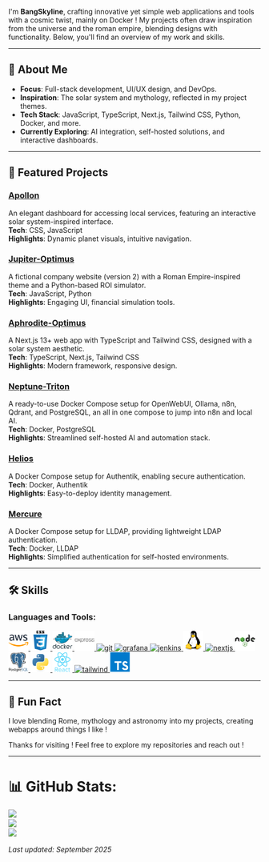 I'm **BangSkyline**, crafting innovative yet simple web applications and tools with a cosmic twist, mainly on Docker ! My projects often draw inspiration from the universe and the roman empire, blending designs with functionality. Below, you'll find an overview of my work and skills.

---

## 🌟 About Me
- **Focus**: Full-stack development, UI/UX design, and DevOps.
- **Inspiration**: The solar system and mythology, reflected in my project themes.
- **Tech Stack**: JavaScript, TypeScript, Next.js, Tailwind CSS, Python, Docker, and more.
- **Currently Exploring**: AI integration, self-hosted solutions, and interactive dashboards.

---

## 🚀 Featured Projects

### [Apollon](https://github.com/BangSkyline/Apollon)
An elegant dashboard for accessing local services, featuring an interactive solar system-inspired interface.  
**Tech**: CSS, JavaScript  
**Highlights**: Dynamic planet visuals, intuitive navigation.

### [Jupiter-Optimus](https://github.com/BangSkyline/Jupiter-Optimus)
A fictional company website (version 2) with a Roman Empire-inspired theme and a Python-based ROI simulator.  
**Tech**: JavaScript, Python  
**Highlights**: Engaging UI, financial simulation tools.

### [Aphrodite-Optimus](https://github.com/BangSkyline/Aphrodite-Optimus)
A Next.js 13+ web app with TypeScript and Tailwind CSS, designed with a solar system aesthetic.  
**Tech**: TypeScript, Next.js, Tailwind CSS  
**Highlights**: Modern framework, responsive design.

### [Neptune-Triton](https://github.com/BangSkyline/Neptune-Triton)
A ready-to-use Docker Compose setup for OpenWebUI, Ollama, n8n, Qdrant, and PostgreSQL, an all in one compose to jump into n8n and local AI.  
**Tech**: Docker, PostgreSQL  
**Highlights**: Streamlined self-hosted AI and automation stack.

### [Helios](https://github.com/BangSkyline/Helios)
A Docker Compose setup for Authentik, enabling secure authentication.  
**Tech**: Docker, Authentik  
**Highlights**: Easy-to-deploy identity management.

### [Mercure](https://github.com/BangSkyline/Mercure)
A Docker Compose setup for LLDAP, providing lightweight LDAP authentication.  
**Tech**: Docker, LLDAP  
**Highlights**: Simplified authentication for self-hosted environments.

---

## 🛠️ Skills
<h3 align="left">Languages and Tools:</h3>
<p align="left"> 
  <a href="https://aws.amazon.com" target="_blank" rel="noreferrer"> <img src="https://raw.githubusercontent.com/devicons/devicon/master/icons/amazonwebservices/amazonwebservices-original-wordmark.svg" alt="aws" width="40" height="40"/> </a> 
  <a href="https://www.w3schools.com/css/" target="_blank" rel="noreferrer"> <img src="https://raw.githubusercontent.com/devicons/devicon/master/icons/css3/css3-original-wordmark.svg" alt="css3" width="40" height="40"/> </a> 
  <a href="https://www.docker.com/" target="_blank" rel="noreferrer"> <img src="https://raw.githubusercontent.com/devicons/devicon/master/icons/docker/docker-original-wordmark.svg" alt="docker" width="40" height="40"/> </a> 
  <a href="https://expressjs.com" target="_blank" rel="noreferrer"> <img src="https://raw.githubusercontent.com/devicons/devicon/master/icons/express/express-original-wordmark.svg" alt="express" width="40" height="40"/> </a> 
  <a href="https://git-scm.com/" target="_blank" rel="noreferrer"> <img src="https://www.vectorlogo.zone/logos/git-scm/git-scm-icon.svg" alt="git" width="40" height="40"/> </a> 
  <a href="https://grafana.com" target="_blank" rel="noreferrer"> <img src="https://www.vectorlogo.zone/logos/grafana/grafana-icon.svg" alt="grafana" width="40" height="40"/> </a> <a href="https://www.jenkins.io" target="_blank"  rel="noreferrer"> <img src="https://www.vectorlogo.zone/logos/jenkins/jenkins-icon.svg" alt="jenkins" width="40" height="40"/> </a> 
  <a href="https://www.linux.org/" target="_blank" rel="noreferrer"> <img src="https://raw.githubusercontent.com/devicons/devicon/master/icons/linux/linux-original.svg" alt="linux" width="40" height="40"/> </a> 
  <a href="https://nextjs.org/" target="_blank" rel="noreferrer"> <img src="https://cdn.worldvectorlogo.com/logos/nextjs-2.svg" alt="nextjs" width="40" height="40"/> </a> 
  <a href="https://nodejs.org" target="_blank" rel="noreferrer"> <img src="https://raw.githubusercontent.com/devicons/devicon/master/icons/nodejs/nodejs-original-wordmark.svg" alt="nodejs" width="40" height="40"/> </a> 
  <a href="https://www.postgresql.org" target="_blank" rel="noreferrer"> <img src="https://raw.githubusercontent.com/devicons/devicon/master/icons/postgresql/postgresql-original-wordmark.svg" alt="postgresql" width="40" height="40"/> </a>   <a href="https://www.python.org" target="_blank" rel="noreferrer"> <img src="https://raw.githubusercontent.com/devicons/devicon/master/icons/python/python-original.svg" alt="python" width="40" height="40"/> </a> 
  <a href="https://reactjs.org/" target="_blank" rel="noreferrer"> <img src="https://raw.githubusercontent.com/devicons/devicon/master/icons/react/react-original-wordmark.svg" alt="react" width="40" height="40"/> </a> 
  <a href="https://tailwindcss.com/" target="_blank" rel="noreferrer"> <img src="https://www.vectorlogo.zone/logos/tailwindcss/tailwindcss-icon.svg" alt="tailwind" width="40" height="40"/> </a> 
  <a href="https://www.typescriptlang.org/" target="_blank" rel="noreferrer"> <img src="https://raw.githubusercontent.com/devicons/devicon/master/icons/typescript/typescript-original.svg" alt="typescript" width="40" height="40"/> </a> 
</p>

---

## 🌌 Fun Fact
I love blending Rome, mythology and astronomy into my projects, creating webapps around things I like !

Thanks for visiting ! Feel free to explore my repositories and reach out !

---

# 📊 GitHub Stats:
![](https://github-readme-stats.vercel.app/api?username=BangSkyline&theme=dark&hide_border=false&include_all_commits=false&count_private=false)<br/>
![](https://nirzak-streak-stats.vercel.app/?user=BangSkyline&theme=dark&hide_border=false)<br/>
![](https://github-readme-stats.vercel.app/api/top-langs/?username=BangSkyline&theme=dark&hide_border=false&include_all_commits=false&count_private=false&layout=compact)

<!-- Created with GPRM ( https://gprm.itsvg.in ) -->

*Last updated: September 2025*
